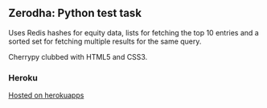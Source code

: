 ## Zerodha: Python test task

Uses Redis hashes for equity data, lists for fetching the top 10 entries and a sorted set for fetching multiple results for the same query.

Cherrypy clubbed with HTML5 and CSS3.

### Heroku

[Hosted on herokuapps](https://zerodhaajay.herokuapp.com/)